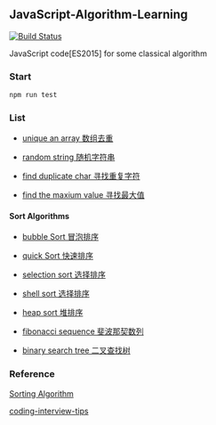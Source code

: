 ## JavaScript-Algorithm-Learning

[![Build Status](https://travis-ci.org/JackPu/JavaScript-Algorithm-Learning.svg?branch=master)](https://travis-ci.org/JackPu/JavaScript-Algorithm-Learning)

JavaScript code[ES2015] for some classical algorithm

### Start

``` bash
npm run test
```

### List

+ [unique an array 数组去重]('https://github.com/JackPu/JavaScript-Algorithm-Learning/blob/master/code/unique.js')

+ [random string 随机字符串]('https://github.com/JackPu/JavaScript-Algorithm-Learning/blob/master/code/random-string.js')

+ [find duplicate char 寻找重复字符]('https://github.com/JackPu/JavaScript-Algorithm-Learning/blob/master/code/find-the-max-duplicate-chat.js')

+ [find the maxium value 寻找最大值]('https://github.com/JackPu/JavaScript-Algorithm-Learning/blob/master/code/find-max.js')

#### Sort Algorithms

+ [bubble Sort 冒泡排序]('./code/bubble-sort.js')
+ [quick Sort 快速排序]('./code/quick-sort.js')
+ [selection sort 选择排序]('./code/selection-sort.js')
+ [shell sort 选择排序]('./code/shell-sort.js')
+ [heap sort 堆排序]('./code/heap-sort.js')


+ [fibonacci sequence 斐波那契数列]('./code/fibonacci-sequence-canvas.js')
+ [binary search tree 二叉查找树](./code/binary-search-tree.js)

### Reference

[Sorting Algorithm](http://khan4019.github.io/front-end-Interview-Questions/sort.html)

[coding-interview-tips](https://www.interviewcake.com/article/javascript/coding-interview-tips)